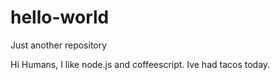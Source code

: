 # hello-world
Just another repository

Hi Humans, I like node.js and coffeescript.
Ive had tacos today.
